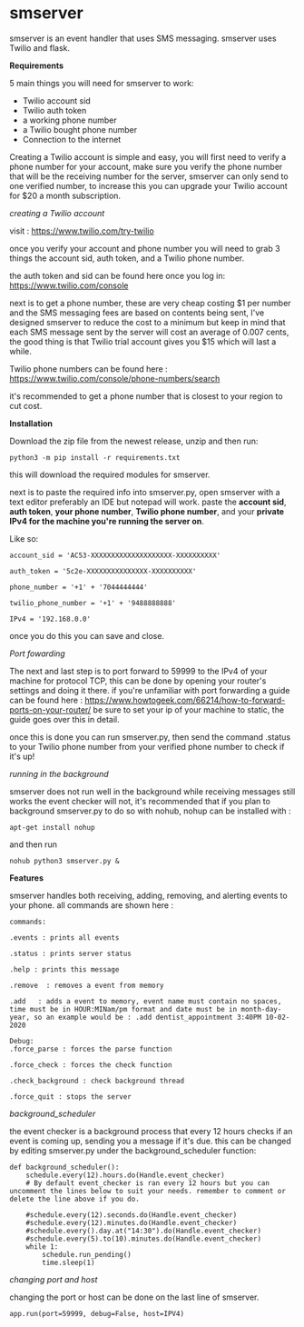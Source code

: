 # smserver

smserver is an event handler that uses SMS messaging. smserver uses Twilio and flask.


**Requirements**

5 main things you will need for smserver to work:

* Twilio account sid
* Twilio auth token
* a working phone number
* a Twilio bought phone number
* Connection to the internet

Creating a Twilio account is simple and easy, you will first need to verify a phone number for your account, make sure you verify the phone number that will be the receiving number for the server, smserver can only send to one verified number, to increase this you can upgrade your Twilio account for $20 a month subscription.

_creating a Twilio account_

visit : https://www.twilio.com/try-twilio

once you verify your account and phone number you will need to grab 3 things the account sid, auth token, and a Twilio phone number.

the auth token and sid can be found here once you log in: https://www.twilio.com/console

next is to get a phone number, these are very cheap costing $1 per number and the SMS messaging fees are based on contents being sent, I've designed smserver to reduce the cost to a minimum but keep in mind that each SMS message sent by the server will cost an average of 0.007 cents, the good thing is that Twilio trial account gives you $15 which will last a while.

Twilio phone numbers can be found here : https://www.twilio.com/console/phone-numbers/search

it's recommended to get a phone number that is closest to your region to cut cost.

**Installation**

Download the zip file from the newest release, unzip and then run:

```
python3 -m pip install -r requirements.txt
```

this will download the required modules for smserver.

next is to paste the required info into smserver.py, open smserver with a text editor preferably an IDE but notepad will work.
paste the **account sid**, **auth token**, **your phone number**, **Twilio phone number**, and your **private IPv4 for the machine you're running the server on**.

Like so:

```
account_sid = 'AC53-XXXXXXXXXXXXXXXXXXXX-XXXXXXXXXX'

auth_token = '5c2e-XXXXXXXXXXXXXXX-XXXXXXXXXX'

phone_number = '+1' + '7044444444'

twilio_phone_number = '+1' + '9488888888'

IPv4 = '192.168.0.0'
```

once you do this you can save and close.

_Port fowarding_

The next and last step is to port forward to 59999 to the IPv4 of your machine for protocol TCP, this can be done by opening your router's settings and doing it there. if you're unfamiliar with port forwarding a guide can be found here : https://www.howtogeek.com/66214/how-to-forward-ports-on-your-router/
be sure to set your ip of your machine to static, the guide goes over this in detail.

once this is done you can run smserver.py, then send the command .status to your Twilio phone number from your verified phone number to check if it's up!


_running in the background_

smserver does not run well in the background while receiving messages still works the event checker will not, it's recommended that if you plan to background smserver.py to do so with nohub, nohup can be installed with : 
```
apt-get install nohup
```
and then run
```
nohub python3 smserver.py &
```
**Features**

smserver handles both receiving, adding, removing, and alerting events to your phone. all commands are shown here :

```
commands:

.events : prints all events

.status : prints server status

.help : prints this message

.remove  : removes a event from memory
  
.add   : adds a event to memory, event name must contain no spaces, time must be in HOUR:MINam/pm format and date must be in month-day-year, so an example would be : .add dentist_appointment 3:40PM 10-02-2020

Debug:
.force_parse : forces the parse function

.force_check : forces the check function

.check_background : check background thread

.force_quit : stops the server
```

_background_scheduler_

the event checker is a background process that every 12 hours checks if an event is coming up, sending you a message if it's due. this can be changed by editing smserver.py under the background_scheduler function:
```
def background_scheduler():
    schedule.every(12).hours.do(Handle.event_checker)
    # By default event_checker is ran every 12 hours but you can uncomment the lines below to suit your needs. remember to comment or delete the line above if you do.

    #schedule.every(12).seconds.do(Handle.event_checker)
    #schedule.every(12).minutes.do(Handle.event_checker)
    #schedule.every().day.at("14:30").do(Handle.event_checker)
    #schedule.every(5).to(10).minutes.do(Handle.event_checker)
    while 1:
        schedule.run_pending()
        time.sleep(1)
```

_changing port and host_

changing the port or host can be done on the last line of smserver.
```
app.run(port=59999, debug=False, host=IPV4)
```
